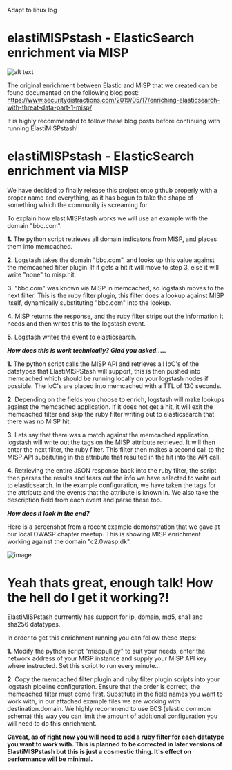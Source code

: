 Adapt to linux log

# elastiMISPstash - ElasticSearch enrichment via MISP
![alt text](https://www.securitydistractions.com/wp-content/uploads/2019/03/image-1024x547.png)

The original enrichment between Elastic and MISP that we created can be found documented on the following blog post:
https://www.securitydistractions.com/2019/05/17/enriching-elasticsearch-with-threat-data-part-1-misp/

It is highly recommended to follow these blog posts before continuing with running ElastiMISPstash!

# elastiMISPstash - ElasticSearch enrichment via MISP
We have decided to finally release this project onto github properly with a proper name and everything, as it has begun to take the shape of something which the community is screaming for.

To explain how elastiMISPstash works we will use an example with the domain "bbc.com".

**1.** The python script retrieves all domain indicators from MISP, and places them into memcached.

**2.** Logstash takes the domain "bbc.com", and looks up this value against the memcached filter plugin. If it gets a hit it will move to step 3, else it will write "none" to misp.hit.

**3.** "bbc.com" was known via MISP in memcached, so logstash moves to the next filter. This is the ruby filter plugin, this filter does a lookup against MISP itself, dynamically substituting "bbc.com" into the lookup.

**4.** MISP returns the response, and the ruby filter strips out the information it needs and then writes this to the logstash event.

**5.** Logstash writes the event to elasticsearch.

***How does this is work technically? Glad you asked.....***

**1.** The python script calls the MISP API and retrieves all IoC's of the datatypes that ElastiMISPStash will support, this is then pushed into memcached which should be running locally on your logstash nodes if possible. The IoC's are placed into memcached with a TTL of 130 seconds.

**2.** Depending on the fields you choose to enrich, logstash will make lookups against the memcached application. If it does not get a hit, it will exit the memcached filter and skip the ruby filter writing out to elasticsearch that there was no MISP hit.

**3.** Lets say that there was a match against the memcached application, logstash will write out the tags on the MISP attribute retrieved. It will then enter the next filter, the ruby filter. This filter then makes a second call to the MISP API subsituting in the attribute that resulted in the hit into the API call. 

**4.** Retrieving the entire JSON response back into the ruby filter, the script then parses the results and tears out the info we have selected to write out to elasticsearch. In the example configuration, we have taken the tags for the attribute and the events that the attribute is known in. We also take the description field from each event and parse these too.

***How does it look in the end?***

Here is a screenshot from a recent example demonstration that we gave at our local OWASP chapter meetup. This is showing MISP enrichment working against the domain "c2.0wasp.dk".

![image](https://user-images.githubusercontent.com/46198611/63843840-59733080-c987-11e9-9e4c-be90c7e0bd21.png)


# Yeah thats great, enough talk! How the hell do I get it working?!
ElastiMISPstash currrently has support for ip, domain, md5, sha1 and sha256 datatypes.

In order to get this enrichment running you can follow these steps:

**1.** Modify the python script "misppull.py" to suit your needs, enter the network address of your MISP instance and supply your MISP API key where instructed. Set this script to run every minute...

**2.** Copy the memcached filter plugin and ruby filter plugin scripts into your logstash pipeline configuration. Ensure that the order is correct, the memcached filter must come first. Substitute in the field names you want to work with, in our attached example files we are working with destination.domain. We highly recommend to use ECS (elastic common schema) this way you can limit the amount of additional configuration you will need to do this enrichment.

**Caveat, as of right now you will need to add a ruby filter for each datatype you want to work with. This is planned to be corrected in later versions of ElastiMISPstash but this is just a cosmestic thing. It's effect on performance will be minimal.**



